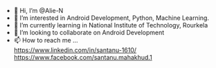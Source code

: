 - 👋 Hi, I’m @Alie-N
- 👀 I’m interested in Android Development, Python, Machine Learning.
- 🌱 I’m currently learning in National Institute of Technology, Rourkela
- 💞️ I’m looking to collaborate on Android Development
- 📫 How to reach me ...<br>
https://www.linkedin.com/in/santanu-1610/<br>
https://www.facebook.com/santanu.mahakhud.1

<!---
Alie-N/Alie-N is a ✨ special ✨ repository because its `README.md` (this file) appears on your GitHub profile.
You can click the Preview link to take a look at your changes.
--->
